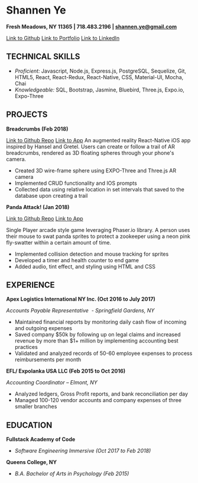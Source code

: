 # Shannen Ye
**Fresh Meadows, NY 11365 | 718.483.2196 | ​shannen.ye@gmail.com**

[Link to Github](https://github.com/shannenye​)
[Link to Portfolio](https://shannenye.github.io/)
[Link to LinkedIn](https://www.linkedin.com/in/shannenye/)

## TECHNICAL SKILLS
- *Proficient:* Javascript, Node.js, Express.js, PostgreSQL, Sequelize, Git, HTML5, React, React-Redux, React-Native,
CSS, Material-UI, Mocha, Chai
- *Knowledgeable:* SQL, Bootstrap, Jasmine, Bluebird, Three.js, Expo.io, Expo-Three

## PROJECTS

**Breadcrumbs (Feb 2018)**

[Link to Github Repo](​https://github.com/fsa-1710-breadcrumbs)
[Link to App](https://expo.io/@hokevins/breadcrumbs)
An augmented reality React-Native iOS app inspired by Hansel and Gretel. Users can create or follow a trail of AR
breadcrumbs, rendered as 3D floating spheres through your phone's camera​.
- Created 3D wire-frame sphere using EXPO-Three and Three.js AR camera
- Implemented CRUD functionality and IOS prompts
- Collected data using relative location in set intervals that saved to the database upon creating a trail

**Panda Attack! (Jan 2018)**

[Link to Github Repo](​https://github.com/shannenye/Panda-Attack)
[Link to App](https://panda-attack.herokuapp.com/)

Single Player arcade style game leveraging Phaser.io library. A person uses their mouse to swat panda sprites to
protect a zookeeper using a neon pink fly-swatter within a certain amount of time.
- Implemented collision detection and mouse tracking for sprites
- Developed a timer and health counter to end game
- Added audio, tint effect, and styling using HTML and CSS

## EXPERIENCE

**Apex Logistics International NY Inc. (​Oct 2016 to July 2017)**

*Accounts Payable Representative ​​ - ​Springfield Gardens, NY*
- Maintained financial reports by monitoring daily cash flow of incoming and outgoing expenses
- Saved company $50k by following up on legal claims and increased revenue by more than $1+ million by
implementing accounting best practices
- Validated and analyzed records of 50-60 employee expenses to process reimbursements per month

**EFL/ Expolanka USA LLC ​(Feb 2015 to Oct 2016)**

*Accounting Coordinator ​– ​Elmont, NY*
- Analyzed ledgers, Gross Profit reports, and bank reconciliation per day
- Managed 100-120 vendor accounts and company expenses of three smaller branches

## EDUCATION

**Fullstack Academy of Code**
- *Software Engineering Immersive (Oct 2017 to Feb 2018)*

**Queens College, NY**
- *B.A. Bachelor of Arts in Psychology (Feb 2015)*


